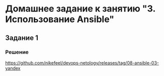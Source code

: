 # Домашнее задание к занятию "3. Использование Ansible"

## Задание 1
### Решение

https://github.com/nikefeel/devops-netology/releases/tag/08-ansible-03-yandex